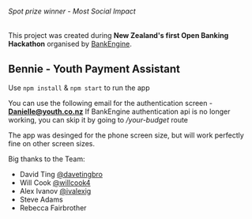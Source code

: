 ###### Spot prize winner - Most Social Impact
This project was created during **New Zealand's first Open Banking Hackathon** organised by [BankEngine](https://bankengine.nz/).


## Bennie - Youth Payment Assistant

Use `npm install` & `npm start` to run the app

You can use the following email for the authentication screen - **Danielle@youth.co.nz**
If BankEngine authentication api is no longer working, you can skip it by going to _/your-budget_ route

The app was desinged for the phone screen size, but will work perfectly fine on other screen sizes.

Big thanks to the Team:

- David Ting [@davetingbro](https://github.com/davetingbro)
- Will Cook [@willcook4](https://github.com/willcook4)
- Alex Ivanov [@ivalexig](https://github.com/ivalexig)
- Steve Adams
- Rebecca Fairbrother
